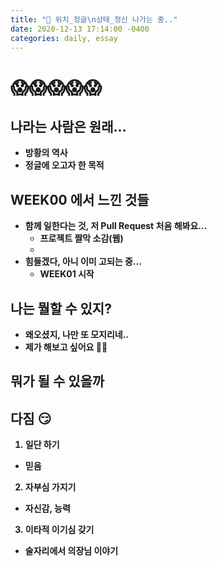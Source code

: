 ```yaml
---
title: "📖 위치_정글\n상태_정신 나가는 중.."
date: 2020-12-13 17:14:00 -0400
categories: daily, essay
---
```

# 😱😱😱😱😱  


## <b>나라는 사람은 원래...  
* 방황의 역사
* 정글에 오고자 한 목적  


## <b>WEEK00 에서 느낀 것들  
* 함께 일한다는 것, 저 Pull Request 처음 해봐요...
  * 프로젝트 짤막 소감(웹)
  * 
* 힘들겠다, 아니 이미 고되는 중...  
  * WEEK01 시작  


## <b>나는 뭘할 수 있지?  
* 왜오셨지, 나만 또 모지리네..
* 제가 해보고 싶어요 🙋‍♂️  


## <b>뭐가 될 수 있을까  


## <b>다짐 😏
  1. 일단 하기
   * 믿음
  2. 자부심 가지기  
   * 자신감, 능력
  3. 이타적 이기심 갖기  
  * 술자리에서 의장님 이야기
